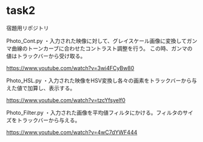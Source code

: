 # task2
宿題用リポジトリ

Photo_Cont.py
・入力された映像に対して、グレイスケール画像に変換してガンマ曲線のトーンカーブに合わせたコントラスト調整を行う。
この時、ガンマの値はトラックバーから受け取る。

https://www.youtube.com/watch?v=3wi4FCyBw80
  
Photo_HSL.py
・入力された映像をHSV変換し各々の画素をトラックバーから与えた値で加算し、表示する。

https://www.youtube.com/watch?v=tzcYfsyelf0

Photo_Filter.py
・入力された画像を平均値フィルタにかける。フィルタのサイズをトラックバーから与える。

https://www.youtube.com/watch?v=4wC7dYWF444


